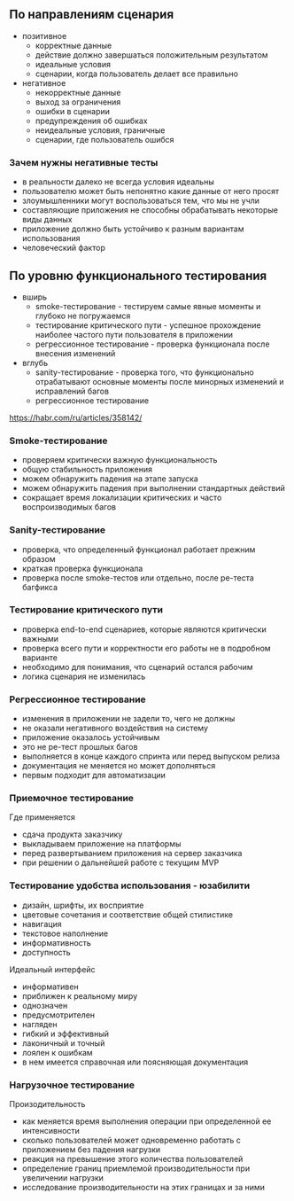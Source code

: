 ## По направлениям сценария
- позитивное
  - корректные данные
  - действие должно завершаться положительным результатом
  - идеальные условия
  - сценарии, когда пользователь делает все правильно
- негативное
  - некорректные данные
  - выход за ограничения
  - ошибки в сценарии
  - предупреждения об ошибках
  - неидеальные условия, граничные
  - сценарии, где пользователь ошибся

### Зачем нужны негативные тесты
- в реальности далеко не всегда условия идеальны
- пользователю может быть непонятно какие данные от него просят
- злоумышленники могут воспользоваться тем, что мы не учли
- составляющие приложения не способны обрабатывать некоторые виды данных
- приложение должно быть устойчиво к разным вариантам использования
- человеческий фактор

## По уровню функционального тестирования
- вширь
  - smoke-тестирование - тестируем самые явные моменты и глубоко не погружаемся
  - тестирование критического пути - успешное прохождение наиболее частого пути пользователя в приложении
  - регрессионное тестирование - проверка функционала после внесения изменений
- вглубь
  - sanity-тестирование - проверка того, что функционально отрабатывают основные моменты после минорных изменений и исправлений багов
  - регрессионное тестирование
 
https://habr.com/ru/articles/358142/

### Smoke-тестирование
- проверяем критически важную функциональность
- общую стабильность приложения
- можем обнаружить падения на этапе запуска
- можем обнаружить падения при выполнении стандартных действий
- сокращает время локализации критических и часто воспроизводимых багов

### Sanity-тестирование
- проверка, что определенный функционал работает прежним образом
- краткая проверка функционала
- проверка после smoke-тестов или отдельно, после ре-теста багфикса

### Тестирование критического пути
- проверка end-to-end сценариев, которые являются критически важными
- проверка всего пути и корректности его работы не в подробном варианте
- необходимо для понимания, что сценарий остался рабочим
- логика сценария не изменилась

### Регрессионное тестирование
- изменения в приложении не задели то, чего не должны
- не оказали негативного воздействия на систему
- приложение оказалось устойчивым
- это не ре-тест прошлых багов
- выполняется в конце каждого спринта или перед выпуском релиза
- документация не меняется но может дополняться
- первым подходит для автоматизации

### Приемочное тестирование
Где применяется
- сдача продукта заказчику
- выкладываем приложение на платформы
- перед развертыванием приложения на сервер заказчика
- при решении о дальнейшей работе с текущим MVP

### Тестирование удобства использования - юзабилити
- дизайн, шрифты, их восприятие
- цветовые сочетания и соответствие общей стилистике
- навигация
- текстовое наполнение
- информативность
- доступность

Идеальный интерфейс
- информативен
- приближен к реальному миру
- однозначен
- предусмотрителен
- нагляден
- гибкий и эффективный
- лаконичный и точный
- лоялен к ошибкам
- в нем имеется справочная или поясняющая документация

### Нагрузочное тестирование
Произодительность
- как меняется время выполнения операции при определенной ее интенсивности
- сколько пользователей может одновременно работать с приложением без падения нагрузки
- реакция на превышение этого количества пользователей
- определение границ приемлемой производительности при увеличении нагрузки
- исследование производительности на этих границах и за ними
